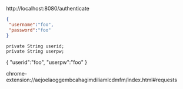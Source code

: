 
http://localhost:8080/authenticate


```json 
{
 "username":"foo",
 "password":"foo"
}
```

    private String userid;
    private String userpw;


{
 "userid":"foo",
 "userpw":"foo"
}    


chrome-extension://aejoelaoggembcahagimdiliamlcdmfm/index.html#requests
